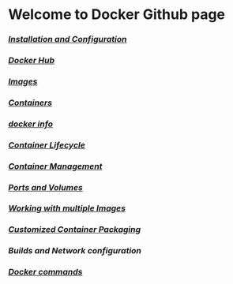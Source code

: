 # Welcome to Docker Github page 
### *[Installation and Configuration](Installation_and_Configuration.md)*
### *[Docker Hub](Docker_Hub.md)*
### *[Images](Images.md)*
### *[Containers](containers.md)*
### *[docker info](docker_info.md)*
### *[Container Lifecycle](Container_lifecycle.md)*
### *[Container Management](Container_Management.md)* 
### *[Ports and Volumes](Ports_and_Volumes.md)*
### *[Working with multiple Images](Multiple_containers)*
### *[Customized Container Packaging](Customized_Container_Packaging.md)*
### *Builds and Network configuration*
### *[Docker commands](Docker_commands.md)*



